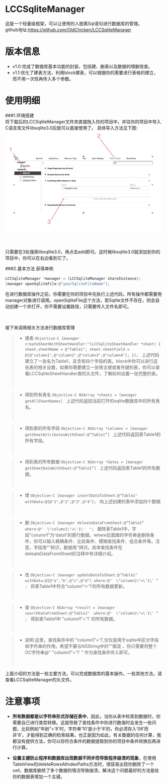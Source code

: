 # LCCSqliteManager
这是一个轻量级框架，可以让使用的人脱离Sql语句进行数据库的管理。<br>
github地址:https://github.com/OldChicken/LCCSqliteManager

# 版本信息
* v1.0:完成了数据库基本功能的封装，包括建、删表以及数据的增删改查。<br>
* v1.1:优化了建表方法，利用block建表，可以根据你的需要进行表格的建立，而不用一次性再传入多个参数。

# 使用明细
###1.环境搭建<br>
将下载后的LCCSqliteManager文件夹直接拖入你的项目中，并往你的项目中导入C语言库文件libsqlite3.0后就可以直接使用了。
具体导入方法见下图: ![image](https://github.com/OldChicken/LCCSqliteManager/raw/master/截图.png)<br><br><br>

只需要在3处搜索libsqlite3.0，再点击add即可。这时候libsqlite3.0就添加到你的项目中，你可以在右边看到它了。
    
###2.基本方法
获得单例<br>
```Objective-C
LCCSqliteManager *manager = [LCCSqliteManager shareInstance];  
[manager openSqliteFile:@"yourSqliteFileName"];
```
在进行数据库操作之前，你需要在你的项目中先执行上述代码，所有操作都需要用manager对象进行调用。openSqliteFile这个方法，若Sqlite文件不存在，则会自动创建一个并打开，你不需要设置路径，只需要传入文件名即可。<br><br><br>



接下来调用相关方法进行数据库管理<br>
>* 建表
    ```Objective-C
    [manager createSheetWithSheetHandler:^(LCCSqliteSheetHandler *sheet) {
      sheet.sheetName = @"Table1";
      sheet.sheetField = @[@"column1",@"column2",@"column3",@"column4"];
    }];
    ```
    上述代码建立了一张名为Table1，且含有四个字段的表。block中你可以进行这张表的相关设置，如果你需要建立一张带主键或者外键的表，你可以查看LCCSqliteSheetHandler类的头文件，了解如何设置一张完整的表。<br><br><br>


>* 得到所有表名
    ```Objective-C
    NSArray *sheets = [manager getAllSheetNames]
    ```
    上述代码返回当前打开的sqlite数据库中的所有表名。<br><br><br>
    
    

>* 得到表的所有字段
    ```Objective-C
    NSArray *columns = [manager getSheetAttributesWithSheet:@“Table1”]
    ```
    上述代码返回表Table1的所有字段。<br><br><br>
    
    
    
>* 得到表的所有数据
    ```Objective-C
    NSArray *dates = [manager getSheetDataWithSheet:@“Table1”]
    ```
    上述代码返回表Table1的所有数据。<br><br><br>
    
    

>* 增
    ```Objective-C
    [manager insertDataToSheet:@"Table1" withData:@[@"1",@"2",@"3",@"4"];
    ```
    向上述创建的表中添加四个数据<br><br><br>




>* 删
    ```Objective-C
    [manager deleateDataFromSheet:@“Table1” where:@"  \"column1\"=\'1\'  ";
    ```
    删除表Table1中，字段"column1"为'data1'的那行数据。where后面跟的字符串是删除条件，你可以输入精确条件、比较条件、模糊查找条件、组合条件等。注意，字段用“”辨识，数据用‘’辨识。具体查找条件在deleateDataFromSheet的注释中有详细介绍。<br><br><br>




>* 改
    ```Objective-C
    [manager updateDataToSheet:@"Table1" withData:@[@"a","b",@"c",@"d"] where:@"  \"column1\"=\'1\' “ ;
    ```
    将表Table1中符合”column“＝‘1’的所有数据更新。<br><br><br>




>* 查
    ```Objective-C
    NSArray *result = [manager searchDataFromSheet:@"Table1"  where:@"  \"column1\"=\'1\' “ ;
    ```
    得到表Table1中 "column1"='1' 的所有数据。<br><br><br>


>* 说明:这里，查找条件中的 \"column1\"=\'1\',仅仅是用于sqlite中区分字段和字符串的作用。希望不要与NSString中的“”搞混
，你只需要将整个OC字符串@"  \"column1\"=\'1\' “ 作为查找条件传入即可。<br><br><br>



上面介绍的方法是一些主要方法，可以完成数据库的基本操作。一些其他方法，请查看LCCSqliteManager的头文件。


# 注意事项
* **所有数据都是以字符串形式存储在表中**，因此，当你从表中检索到数据时，你需要自己进行类型转换。这就导致了查找条件中你进行数值时会发生一些问题，比较例如“年龄”>'8'时，字符串‘10’是小于‘8’的，你必须存入‘08’而非‘8’，才能得到正确的检索结果。也正是因为如此，有关数据的任何计算，我都没有提供方法，你可以将符合条件的数据提取到你的项目中条件转换后再进行计算。

* **设置主键防止程序和数据库出现数据不同步而导致程序崩溃的现象**，在使用TableView的deleteRowsAtIndexPaths方法时，很容易出现你删除了一个cell，数据库删除了多个数据的情况导致崩溃。解决这个问题最好的方法是给你的数据表增加一个主键。
